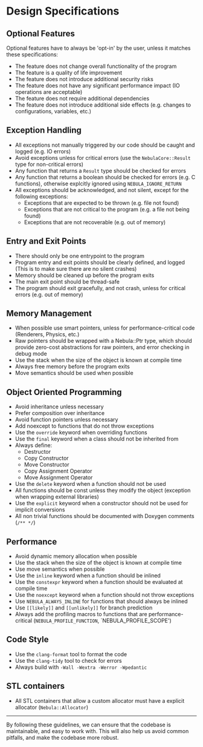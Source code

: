 # Design Specifications

## Optional Features
Optional features have to always be 'opt-in' by the user, unless it matches these specifications:
- The feature does not change overall functionality of the program
- The feature is a quality of life improvement
- The feature does not introduce additional security risks
- The feature does not have any significant performance impact (IO operations are acceptable)
- The feature does not require additional dependencies
- The feature does not introduce additional side effects (e.g. changes to configurations, variables, etc.)

## Exception Handling
- All exceptions not manually triggered by our code should be caught and logged (e.g. IO errors)
- Avoid exceptions unless for critical errors (use the `NebulaCore::Result` type for non-critical errors)
- Any function that returns a `Result` type should be checked for errors
- Any function that returns a boolean should be checked for errors (e.g. C functions), otherwise explcitly ignored using `NEBULA_IGNORE_RETURN`
- All exceptions should be acknowledged, and not silent, except for the following exceptions:
  - Exceptions that are expected to be thrown (e.g. file not found)
  - Exceptions that are not critical to the program (e.g. a file not being found)
  - Exceptions that are not recoverable (e.g. out of memory)

## Entry and Exit Points
- There should only be one entrypoint to the program
- Program entry and exit points should be clearly defined, and logged (This is to make sure there are no silent crashes)
- Memory should be cleaned up before the program exits
- The main exit point should be thread-safe
- The program should exit gracefully, and not crash, unless for critical errors (e.g. out of memory)

## Memory Management
- When possible use smart pointers, unless for performance-critical code (Renderers, Physics, etc.)
- Raw pointers should be wrapped with a Nebula::Ptr type, which should provide zero-cost abstractions for raw pointers, and error checking in debug mode
- Use the stack when the size of the object is known at compile time
- Always free memory before the program exits
- Move semantics should be used when possible

## Object Oriented Programming
- Avoid inheritance unless necessary
- Prefer composition over inheritance
- Avoid function pointers unless necessary
- Add noexcept to functions that do not throw exceptions
- Use the `override` keyword when overriding functions
- Use the `final` keyword when a class should not be inherited from
- Always define:
  - Destructor
  - Copy Constructor
  - Move Constructor
  - Copy Assignment Operator
  - Move Assignment Operator
- Use the `delete` keyword when a function should not be used
- All functions should be const unless they modify the object (exception when wrapping external libraries)
- Use the `explicit` keyword when a constructor should not be used for implicit conversions
- All non trivial functions should be documented with Doxygen comments (`/** */`)

## Performance
- Avoid dynamic memory allocation when possible
- Use the stack when the size of the object is known at compile time
- Use move semantics when possible
- Use the `inline` keyword when a function should be inlined
- Use the `constexpr` keyword when a function should be evaluated at compile time
- Use the `noexcept` keyword when a function should not throw exceptions
- Use `NEBULA_ALWAYS_INLINE` for functions that should always be inlined
- Use `[[likely]]` and `[[unlikely]]` for branch prediction
- Always add the profiling macros to functions that are performance-critical (`NEBULA_PROFILE_FUNCTION`, `NEBULA_PROFILE_SCOPE')

## Code Style
- Use the `clang-format` tool to format the code
- Use the `clang-tidy` tool to check for errors
- Always build with `-Wall -Wextra -Werror -Wpedantic`

## STL containers
- All STL containers that allow a custom allocator must have a explicit allocator (`Nebula::Allocator`)

---

By following these guidelines, we can ensure that the codebase is maintainable, and easy to work with. This will also help us avoid common pitfalls, and make the codebase more robust.


